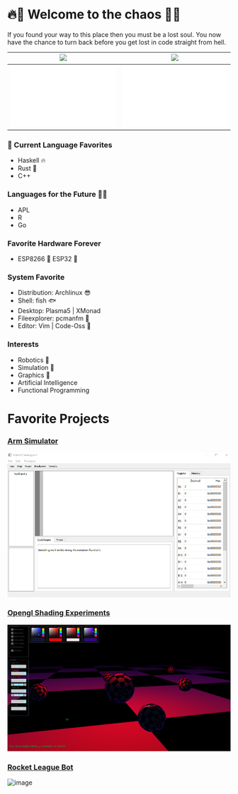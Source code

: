 # :fire:👋 Welcome to the chaos 👋:fire:

If you found your way to this place then you must be a lost soul. You now have the chance to turn back before you get lost in code straight from hell.

|<img width=400 src="https://user-images.githubusercontent.com/17803932/175126591-75c85c59-2c8f-45d7-9489-0ad81578c2f1.gif" /> | <img width=400 src="https://user-images.githubusercontent.com/17803932/172148869-297febd3-10ae-4199-abcb-9f95af7289f8.gif">|
|-|-|
|![](https://raw.githubusercontent.com/MrDiver/github-stats/master/generated/overview.svg#gh-dark-mode-only)|![](https://raw.githubusercontent.com/MrDiver/github-stats/master/generated/languages.svg#gh-dark-mode-only)|



### 🌹 Current Language Favorites
- Haskell 🔥
- Rust 🌝
- C++

### Languages for the Future 🧑‍🚀
- APL
- R
- Go

### Favorite Hardware Forever
- ESP8266 🥳 ESP32 🍫

### System Favorite
- Distribution: Archlinux 😎
- Shell: fish 🐟
- Desktop: Plasma5 | XMonad
- Fileexplorer: pcmanfm 📂
- Editor: Vim | Code-Oss 💙

### Interests
- Robotics 🤖
- Simulation 🧮
- Graphics 🔺
- Artificial Intelligence
- Functional Programming

# Favorite Projects
### [Arm Simulator](https://github.com/MrDiver/ArmSimulator)
![Sim](https://github.com/MrDiver/ArmSimulator/blob/master/Resources/gui/testprog.gif)

### [Opengl Shading Experiments](https://github.com/MrDiver/ShadingExperiments-Raylib)
![Checker](https://github.com/MrDiver/ShadingExperiments-Raylib/blob/main/example_images/checker.png)

### [Rocket League Bot](https://github.com/MrDiver/DarkBunny/tree/master/src/main/java/DarkBunny)
![image](https://user-images.githubusercontent.com/17803932/148728824-f4e2996c-31a8-41e2-b575-815af2433816.png)
<!--
**MrDiver/MrDiver** is a ✨ _special_ ✨ repository because its `README.md` (this file) appears on your GitHub profile.

Here are some ideas to get you started:

- 🔭 I’m currently working on ...
- 🌱 I’m currently learning ...
- 👯 I’m looking to collaborate on ...
- 🤔 I’m looking for help with ...
- 💬 Ask me about ...
- 📫 How to reach me: ...
- 😄 Pronouns: ...
- ⚡ Fun fact: ...
-->
